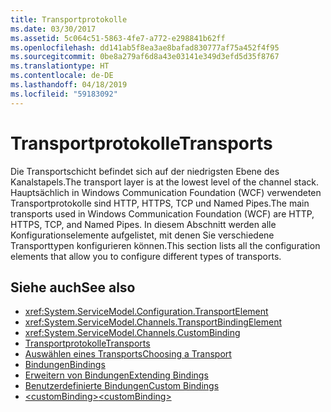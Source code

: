 ```yaml
---
title: Transportprotokolle
ms.date: 03/30/2017
ms.assetid: 5c064c51-5863-4fe7-a772-e298841b62ff
ms.openlocfilehash: dd141ab5f8ea3ae8bafad830777af75a452f4f95
ms.sourcegitcommit: 0be8a279af6d8a43e03141e349d3efd5d35f8767
ms.translationtype: HT
ms.contentlocale: de-DE
ms.lasthandoff: 04/18/2019
ms.locfileid: "59183092"
---
```

# <a name="transports"></a><span data-ttu-id="86613-102">Transportprotokolle</span><span class="sxs-lookup"><span data-stu-id="86613-102">Transports</span></span>
<span data-ttu-id="86613-103">Die Transportschicht befindet sich auf der niedrigsten Ebene des Kanalstapels.</span><span class="sxs-lookup"><span data-stu-id="86613-103">The transport layer is at the lowest level of the channel stack.</span></span> <span data-ttu-id="86613-104">Hauptsächlich in Windows Communication Foundation (WCF) verwendeten Transportprotokolle sind HTTP, HTTPS, TCP und Named Pipes.</span><span class="sxs-lookup"><span data-stu-id="86613-104">The main transports used in Windows Communication Foundation (WCF) are HTTP, HTTPS, TCP, and Named Pipes.</span></span> <span data-ttu-id="86613-105">In diesem Abschnitt werden alle Konfigurationselemente aufgelistet, mit denen Sie verschiedene Transporttypen konfigurieren können.</span><span class="sxs-lookup"><span data-stu-id="86613-105">This section lists all the configuration elements that allow you to configure different types of transports.</span></span>  
  
## <a name="see-also"></a><span data-ttu-id="86613-106">Siehe auch</span><span class="sxs-lookup"><span data-stu-id="86613-106">See also</span></span>

- <xref:System.ServiceModel.Configuration.TransportElement>
- <xref:System.ServiceModel.Channels.TransportBindingElement>
- <xref:System.ServiceModel.Channels.CustomBinding>
- [<span data-ttu-id="86613-107">Transportprotokolle</span><span class="sxs-lookup"><span data-stu-id="86613-107">Transports</span></span>](../../../../../docs/framework/wcf/feature-details/transports.md)
- [<span data-ttu-id="86613-108">Auswählen eines Transports</span><span class="sxs-lookup"><span data-stu-id="86613-108">Choosing a Transport</span></span>](../../../../../docs/framework/wcf/feature-details/choosing-a-transport.md)
- [<span data-ttu-id="86613-109">Bindungen</span><span class="sxs-lookup"><span data-stu-id="86613-109">Bindings</span></span>](../../../../../docs/framework/wcf/bindings.md)
- [<span data-ttu-id="86613-110">Erweitern von Bindungen</span><span class="sxs-lookup"><span data-stu-id="86613-110">Extending Bindings</span></span>](../../../../../docs/framework/wcf/extending/extending-bindings.md)
- [<span data-ttu-id="86613-111">Benutzerdefinierte Bindungen</span><span class="sxs-lookup"><span data-stu-id="86613-111">Custom Bindings</span></span>](../../../../../docs/framework/wcf/extending/custom-bindings.md)
- [<span data-ttu-id="86613-112">\<customBinding></span><span class="sxs-lookup"><span data-stu-id="86613-112">\<customBinding></span></span>](../../../../../docs/framework/configure-apps/file-schema/wcf/custombinding.md)
